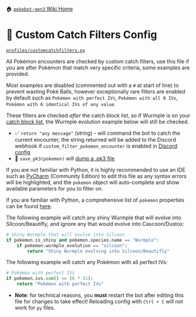 🏠 [`pokebot-gen3` Wiki Home](../Readme.md)

# 🥅 Custom Catch Filters Config

[`profiles/customcatchfilters.py`](../../modules/config/templates/customcatchfilters.py)

All Pokémon encounters are checked by custom catch filters, use this file if you are after Pokémon that match very specific criteria, some examples are provided.

Most examples are disabled (commented out with a `#` at start of line) to prevent wasting Poké Balls, however exceptionally rare filters are enabled by default such as `Pokémon with perfect IVs`, `Pokémon with all 0 IVs`, `Pokémon with 6 identical IVs of any value`.

These filters are checked _after_ the catch block list, so if Wurmple is on your [catch block list](Configuration%20-%20Catch%20Block%20List.md), the Wurmple evolution example below will still be checked.

- ✅ `return "any message"` (string) - will command the bot to catch the current encounter, the string returned will be added to the Discord webhook if `custom_filter_pokemon_encounter` is enabled in [Discord config](Configuration%20-%20Discord%20Integration.md)
- 💾 `save_pk3(pokemon)` will [dump a .pk3 file](Console,%20Logging%20and%20Image%20Config.md)

If you are not familiar with Python, it is highly recommended to use an IDE such as [PyCharm](https://www.jetbrains.com/products/compare/?product=pycharm&product=pycharm-ce) (Community Edition) to edit this file as any syntax errors will be highlighted, and the `pokemon` object will auto-complete and show available parameters for you to filter on.

If you are familiar with Python, a comprehensive list of `pokemon` properties can be found [here](../../modules/pokemon.py).

The following example will catch any shiny Wurmple that will evolve into Silcoon/Beautifly, and ignore any that would evolve into Cascoon/Dustox:

```py
# Shiny Wurmple that will evolve into Silcoon
if pokemon.is_shiny and pokemon.species.name == "Wurmple":
    if pokemon.wurmple_evolution == "silcoon":
        return "Shiny Wurmple evolving into Silcoon/Beautifly"
```

The following example will catch any Pokémon with all perfect IVs:

```py
# Pokémon with perfect IVs
if pokemon.ivs.sum() == (6 * 31):
    return "Pokémon with perfect IVs"
```

- **Note**: for technical reasons, you **must** restart the bot after editing this file for changes to take effect! Reloading config with `Ctrl + C` will not work for `py` files.
